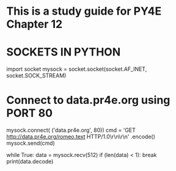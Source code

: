 # This is a study guide for PY4E Chapter 12

# SOCKETS IN PYTHON

import socket
mysock = socket.socket(socket.AF_INET, socket.SOCK_STREAM)

# Connect to data.pr4e.org using PORT 80
mysock.connect( ('data.pr4e.org', 80))
cmd = 'GET http://data.pr4e.org/romeo.text HTTP/1.0\r\n\r\n' .encode()
mysock.send(cmd)

while True:
    data = mysock.recv(512)
    if (len(data) < 1):
        break
    print(data.decode)